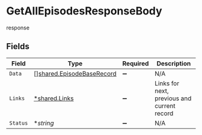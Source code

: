 # GetAllEpisodesResponseBody

response


## Fields

| Field                                                                  | Type                                                                   | Required                                                               | Description                                                            |
| ---------------------------------------------------------------------- | ---------------------------------------------------------------------- | ---------------------------------------------------------------------- | ---------------------------------------------------------------------- |
| `Data`                                                                 | [][shared.EpisodeBaseRecord](../../models/shared/episodebaserecord.md) | :heavy_minus_sign:                                                     | N/A                                                                    |
| `Links`                                                                | [*shared.Links](../../models/shared/links.md)                          | :heavy_minus_sign:                                                     | Links for next, previous and current record                            |
| `Status`                                                               | **string*                                                              | :heavy_minus_sign:                                                     | N/A                                                                    |